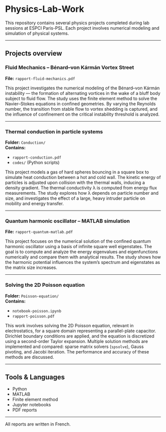 # Physics-Lab-Work

This repository contains several physics projects completed during lab sessions at ESPCI Paris-PSL. Each project involves numerical modeling and simulation of physical systems.

---

## Projects overview

### Fluid Mechanics – Bénard–von Kármán Vortex Street

**File:** `rapport-fluid-mechanics.pdf`

This project investigates the numerical modeling of the Bénard–von Kármán instability — the formation of alternating vortices in the wake of a bluff body subject to fluid flow. The study uses the finite element method to solve the Navier–Stokes equations in confined geometries. By varying the Reynolds number, the transition from stable flow to vortex shedding is captured, and the influence of confinement on the critical instability threshold is analyzed.

---

### Thermal conduction in particle systems

**Folder:** `Conduction/`  
**Contains:**  
- `rapport-conduction.pdf`  
- `codes/` (Python scripts)

This project models a gas of hard spheres bouncing in a square box to simulate heat conduction between a hot and cold wall. The kinetic energy of particles is adjusted upon collision with the thermal walls, inducing a density gradient. The thermal conductivity λ is computed from energy flux measurements. The study explores how λ depends on particle number and size, and investigates the effect of a large, heavy intruder particle on mobility and energy transfer.

---

### Quantum harmonic oscillator – MATLAB simulation

**File:** `rapport-quantum-matlab.pdf`

This project focuses on the numerical solution of the confined quantum harmonic oscillator using a basis of infinite square well eigenstates. The goal is to compute and analyze the energy eigenvalues and eigenfunctions numerically and compare them with analytical results. The study shows how the harmonic potential influences the system’s spectrum and eigenstates as the matrix size increases.

---

### Solving the 2D Poisson equation

**Folder:** `Poisson-equation/`  
**Contains:**  
- `notebook-poisson.ipynb`  
- `rapport-poisson.pdf`

This work involves solving the 2D Poisson equation, relevant in electrostatics, for a square domain representing a parallel-plate capacitor. Dirichlet boundary conditions are applied, and the equation is discretized using a second-order Taylor expansion. Multiple solution methods are implemented and compared: sparse matrix solvers (`spsolve`), Gauss pivoting, and Jacobi iteration. The performance and accuracy of these methods are discussed.

---

## Tools & Languages

- Python
- MATLAB
- Finite element method
- Jupyter notebooks
- PDF reports

---

All reports are written in French.
